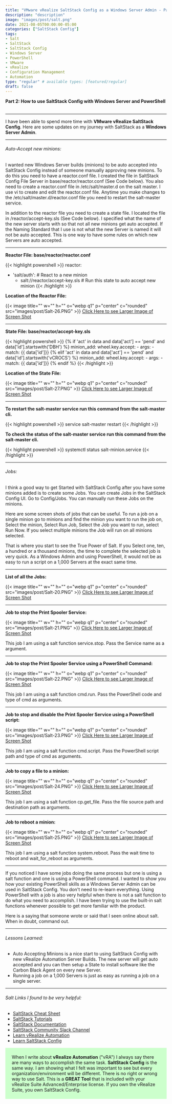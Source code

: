 ```yaml
---
title: "VMware vRealize SaltStack Config as a Windows Server Admin - Part 2"
description: "description"
image: "images/post/salt.png"
date: 2021-08-05T00:00:00-05:00
categories: ["SaltStack Config"]
tags:
- Salt
- SaltStack
- SaltStack Config
- Windows Server
- PowerShell
- VMware
- vRealize
- Configuration Management
- Automation
type: "regular" # available types: [featured/regular]
draft: false
---
```

<div>
  <b>Part 2: How to use SaltStack Config with Windows Server and PowerShell</b>
</div>
<div>
  <br>
</div>

---

<div>
I have been able to spend more time with <b>VMware vRealize SaltStack Config</b>. Here are some updates on my journey with SaltStack as a <b>Windows Server Admin</b>.  
</div>

---

###### Auto-Accept new minions:

I wanted new Windows Server builds (minions) to be auto accepted into SaltStack Config instead of someone manually approving new minions.  To do this you need to have a reactor.conf file. I created the file in SaltStack Config File Server in base/reactor/reactor.conf (See Code below). You also need to create a reactor.conf file in /etc/salt/master.d on the salt master. I use vi to create and edit the reactor.conf file. Anytime you make changes to the /etc/salt/master.d/reactor.conf file you need to restart the salt-master service.  

In addition to the reactor file you need to create a state file. I located the file in /reactor/accept-key.sls (See Code below). I specified what the name of the new server starts with so that not all new minions get auto accepted. If the Naming Standard that I use is not what the new Server is named it will not be auto accepted. This is one way to have some rules on which new Servers are auto accepted.

---

<div><b>Reactor File: base/reactor/reactor.conf</b></div>

{{< highlight powershell >}}
reactor:
  - 'salt/auth':                              # React to a new minion
    - salt://reactor/accept-key.sls           # Run this state to auto accept new minion
{{< /highlight >}}

<div><b>Location of the Reactor File:</b></div>

{{< image title="" w="" h="" o="webp q1" p="center" c="rounded" src="images/post/Salt-26.PNG" >}}
<a href="https://github.com/dalehassinger/geeky/raw/main/assets/images/post/Salt-26.PNG" target="_blank">Click Here to see Larger Image of Screen Shot</a>

---

<div><b>State File: base/reactor/accept-key.sls</b></div>

{{< highlight powershell >}}
{% if 'act' in data and data['act'] == 'pend' and data['id'].startswith('DBH') %}
minion_add:
  wheel.key.accept:
    - args:
      - match: {{ data['id']}}
{% elif 'act' in data and data['act'] == 'pend' and data['id'].startswith('vCROCS') %}
minion_add:
  wheel.key.accept:
    - args:
      - match: {{ data['id']}}
{% endif %}
{{< /highlight >}}

<div><b>Location of the State File:</b></div>

{{< image title="" w="" h="" o="webp q1" p="center" c="rounded" src="images/post/Salt-27.PNG" >}}
<a href="https://github.com/dalehassinger/geeky/raw/main/assets/images/post/Salt-27.PNG" target="_blank">Click Here to see Larger Image of Screen Shot</a>

---

<div><b>To restart the salt-master service run this command from the salt-master cli.</b></div>

{{< highlight powershell >}}
service salt-master restart
{{< /highlight >}}

<div><b>To check the status of the salt-master service run this command from the salt-master cli.</b></div>

{{< highlight powershell >}}
systemctl status salt-minion.service
{{< /highlight >}}

---

###### Jobs:  

I think a good way to get Started with SaltStack Config after you have some minions added is to create some Jobs. You can create Jobs in the SaltStack Config UI. Go to Config/Jobs. You can manually run these Jobs on the minions.  

Here are some screen shots of jobs that can be useful.  To run a job on a single minion go to minions and find the minion you want to run the job on, Select the minion, Select Run Job, Select the Job you want to run, select Run Now.  If you select multiple minions the Job will run on all minions selected.  

That is where you start to see the True Power of Salt. If you Select one, ten, a hundred or a thousand minions, the time to complete the selected job is very quick. As a Windows Admin and using PowerShell, it would not be as easy to run a script on a 1,000 Servers at the exact same time.  

---

<div><b>List of all the Jobs:</b></div>

{{< image title="" w="" h="" o="webp q1" p="center" c="rounded" src="images/post/Salt-20.PNG" >}}
<a href="https://github.com/dalehassinger/geeky/raw/main/assets/images/post/Salt-20.PNG" target="_blank">Click Here to see Larger Image of Screen Shot</a>

---

<div><b>Job to stop the Print Spooler Service:</b></div>

{{< image title="" w="" h="" o="webp q1" p="center" c="rounded" src="images/post/Salt-21.PNG" >}}
<a href="https://github.com/dalehassinger/geeky/raw/main/assets/images/post/Salt-21.PNG" target="_blank">Click Here to see Larger Image of Screen Shot</a>

This job I am using a salt function service.stop. Pass the Service name as a argument.

---

<div><b>Job to stop the Print Spooler Service using a PowerShell Command:</b></div>

{{< image title="" w="" h="" o="webp q1" p="center" c="rounded" src="images/post/Salt-22.PNG" >}}
<a href="https://github.com/dalehassinger/geeky/raw/main/assets/images/post/Salt-22.PNG" target="_blank">Click Here to see Larger Image of Screen Shot</a>

This job I am using a salt function cmd.run. Pass the PowerShell code and type of cmd as arguments.

---

<div><b>Job to stop and disable the Print Spooler Service using a PowerShell script:</b></div>

{{< image title="" w="" h="" o="webp q1" p="center" c="rounded" src="images/post/Salt-23.PNG" >}}
<a href="https://github.com/dalehassinger/geeky/raw/main/assets/images/post/Salt-23.PNG" target="_blank">Click Here to see Larger Image of Screen Shot</a>

This job I am using a salt function cmd.script. Pass the PowerShell script path and type of cmd as arguments.

---

<div><b>Job to copy a file to a minion:</b></div>

{{< image title="" w="" h="" o="webp q1" p="center" c="rounded" src="images/post/Salt-24.PNG" >}}
<a href="https://github.com/dalehassinger/geeky/raw/main/assets/images/post/Salt-24.PNG" target="_blank">Click Here to see Larger Image of Screen Shot</a>

This job I am using a salt function cp.get_file. Pass the file source path and destination path as arguments.

---

<div><b>Job to reboot a minion:</b></div>

{{< image title="" w="" h="" o="webp q1" p="center" c="rounded" src="images/post/Salt-25.PNG" >}}
<a href="https://github.com/dalehassinger/geeky/raw/main/assets/images/post/Salt-25.PNG" target="_blank">Click Here to see Larger Image of Screen Shot</a>

This job I am using a salt function system.reboot. Pass the wait time to reboot and wait_for_reboot as arguments.

---

If you noticed I have some jobs doing the same process but one is using a salt function and one is using a PowerShell command. I wanted to show you how your existing PowerShell skills as a Windows Server Admin can be used in SaltStack Config.  You don't need to re-learn everything.  Using PowerShell with a job is also very helpful when there is not a salt function to do what you need to accomplish. I have been trying to use the built-in salt functions whenever possible to get more familiar with the product.

Here is a saying that someone wrote or said that I seen online about salt. When in doubt, command out.  

---

###### Lessons Learned:
* Auto Accepting Minions is a nice start to using SaltStack Config with new vRealize Automation Server Builds. The new server will get auto accepted and you can then setup a State to install software like the Carbon Black Agent on every new Server.
* Running a job on a 1,000 Servers is just as easy as running a job on a single server.

---

###### Salt Links I found to be very helpful:
* <a href="https://sites.google.com/site/mrxpalmeiras/saltstack/salt-cheat-sheet" target="_blank">SaltStack Cheat Sheet</a>
* <a href="https://docs.saltproject.io/en/getstarted/"                            target="_blank">SaltStack Tutorials</a>
* <a href="https://docs.saltproject.io/en/latest/contents.html"                   target="_blank">SaltStack Documentation</a>
* <a href="https://saltstackcommunity.slack.com"                                  target="_blank">SaltStack Community Slack Channel</a>
* <a href="https://learnvrealizeautomation.github.io"                             target="_blank">Learn vRealize Automation</a>
* <a href="https://learnsaltstackconfig.github.io/"                               target="_blank">Learn SaltStack Config</a>

<div style="background-color:#ccffcc; Padding:20px;" >
When I write about <b>vRealize Automation</b> ("vRA") I always say there are many ways to accomplish the same task.  <b>SaltStack Config</b> is the same way.  I am showing what I felt was important to see but every organization/environment will be different. There is no right or wrong way to use Salt. This is a <b>GREAT Tool</b> that is included with your vRealize Suite Advanced/Enterprise license. If you own the vRealize Suite, you own SaltStack Config.
</div>